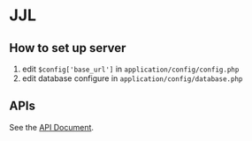 # JJL

## How to set up server

1. edit `$config['base_url']` in `application/config/config.php`
2. edit database configure in `application/config/database.php`

## APIs
See the [API Document](https://github.com/bossonchan/jjl/blob/master/api.md).
